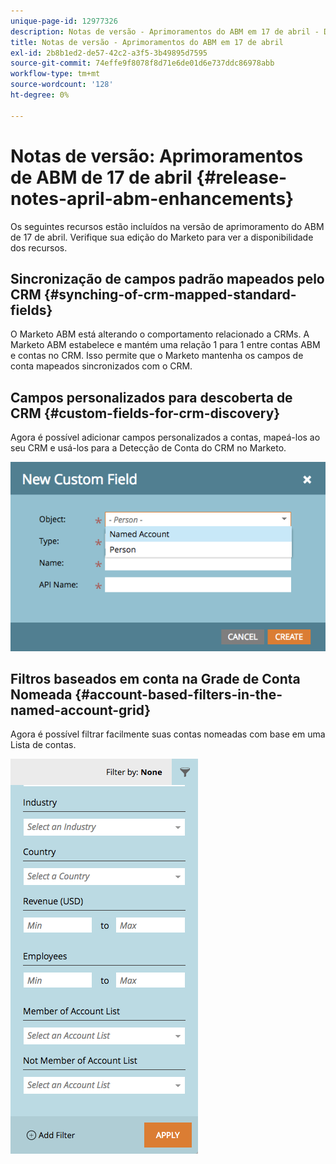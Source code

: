 ```yaml
---
unique-page-id: 12977326
description: Notas de versão - Aprimoramentos do ABM em 17 de abril - Documentos do Marketo - Documentação do produto
title: Notas de versão - Aprimoramentos do ABM em 17 de abril
exl-id: 2b8b1ed2-de57-42c2-a3f5-3b49895d7595
source-git-commit: 74effe9f8078f8d71e6de01d6e737ddc86978abb
workflow-type: tm+mt
source-wordcount: '128'
ht-degree: 0%

---
```


# Notas de versão: Aprimoramentos de ABM de 17 de abril {#release-notes-april-abm-enhancements}

Os seguintes recursos estão incluídos na versão de aprimoramento do ABM de 17 de abril. Verifique sua edição do Marketo para ver a disponibilidade dos recursos.

## Sincronização de campos padrão mapeados pelo CRM {#synching-of-crm-mapped-standard-fields}

O Marketo ABM está alterando o comportamento relacionado a CRMs. A Marketo ABM estabelece e mantém uma relação 1 para 1 entre contas ABM e contas no CRM. Isso permite que o Marketo mantenha os campos de conta mapeados sincronizados com o CRM.

## Campos personalizados para descoberta de CRM {#custom-fields-for-crm-discovery}

Agora é possível adicionar campos personalizados a contas, mapeá-los ao seu CRM e usá-los para a Detecção de Conta do CRM no Marketo.

![](assets/new-custom-field.png)

## Filtros baseados em conta na Grade de Conta Nomeada {#account-based-filters-in-the-named-account-grid}

Agora é possível filtrar facilmente suas contas nomeadas com base em uma Lista de contas.

![](assets/named-account-filters.png)
